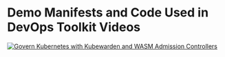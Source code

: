 # Demo Manifests and Code Used in DevOps Toolkit Videos

[![Govern Kubernetes with Kubewarden and WASM Admission Controllers](https://img.youtube.com/vi/KbKQu3AqhBY/0.jpg)](https://youtu.be/KbKQu3AqhBY)